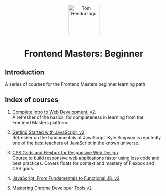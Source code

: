 <div align=center>
<img alt="Tom Hendra logo" src="https://res.cloudinary.com/tomhendra/image/upload/v1567091669/tomhendra-logo/tomhendra-logo-round-1024.png" width="100" />
<h1>Frontend Masters: Beginner</h1>
</div>

## Introduction

A series of courses for the Frontend Masters beginner learning path.

## Index of courses

1. [Complete Intro to Web Development, v2](1-complete-intro-to-web-development-v2).\
   A refresher of the basics, for completeness in learning from the Frontend Masters platform.

2. [Getting Started with JavaScript, v2](2-getting-started-with-javascript-v2).\
   Refresher on the fundamentals of JavaScript. Kyle Simpson is reputedly one of the best teachers of JavaScript in the known universe.

3. [CSS Grids and Flexbox for Responsive Web Design](3-css-grids-and-flexbox-for-responsive-web-design).\
   Course to build responsive web applications faster using less code and best practices. Covers floats for context and mastery of Flexbox and CSS grids.

4. [JavaScript: From Fundamentals to Functional JS, v2]()

5. [Mastering Chrome Developer Tools v2]()
